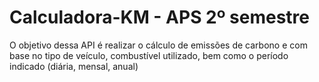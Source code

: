 # Calculadora-KM - APS 2º semestre 

O objetivo dessa API é realizar o cálculo de emissões de carbono e com base no tipo de veículo, combustível utilizado, bem como o período indicado (diária, mensal, anual)

